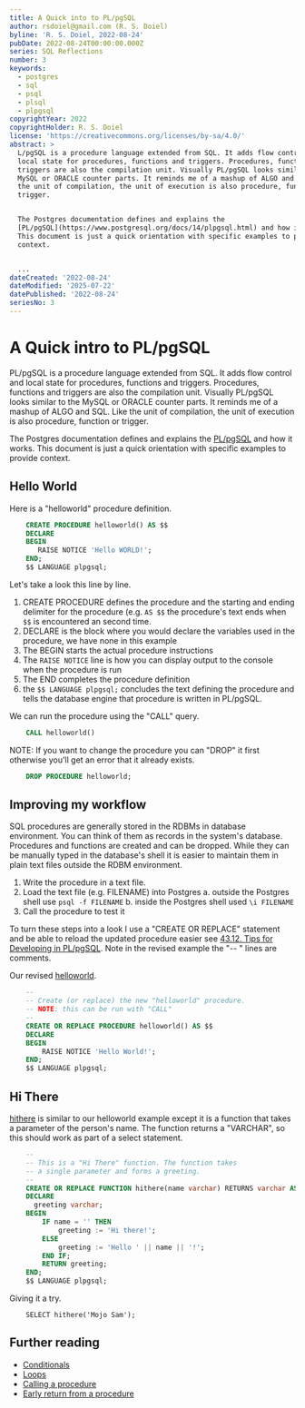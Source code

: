 ```yaml
---
title: A Quick into to PL/pgSQL
author: rsdoiel@gmail.com (R. S. Doiel)
byline: 'R. S. Doiel, 2022-08-24'
pubDate: 2022-08-24T00:00:00.000Z
series: SQL Reflections
number: 3
keywords:
  - postgres
  - sql
  - psql
  - plsql
  - plpgsql
copyrightYear: 2022
copyrightHolder: R. S. Doiel
license: 'https://creativecommons.org/licenses/by-sa/4.0/'
abstract: >
  L/pgSQL is a procedure language extended from SQL. It adds flow control and
  local state for procedures, functions and triggers. Procedures, functions and
  triggers are also the compilation unit. Visually PL/pgSQL looks similar to the
  MySQL or ORACLE counter parts. It reminds me of a mashup of ALGO and SQL. Like
  the unit of compilation, the unit of execution is also procedure, function or
  trigger. 


  The Postgres documentation defines and explains the
  [PL/pgSQL](https://www.postgresql.org/docs/14/plpgsql.html) and how it works. 
  This document is just a quick orientation with specific examples to provide
  context.


  ...
dateCreated: '2022-08-24'
dateModified: '2025-07-22'
datePublished: '2022-08-24'
seriesNo: 3
---
```


A Quick intro to PL/pgSQL
========================

PL/pgSQL is a procedure language extended from SQL. It adds flow control and local state for procedures, functions and triggers. Procedures, functions and triggers are also the compilation unit. Visually PL/pgSQL looks similar to the MySQL or ORACLE counter parts. It reminds me of a mashup of ALGO and SQL. Like the unit of compilation, the unit of execution is also procedure, function or trigger. 

The Postgres documentation defines and explains the [PL/pgSQL](https://www.postgresql.org/docs/14/plpgsql.html) and how it works.  This document is just a quick orientation with specific examples to provide context.

Hello World
-----------

Here is a "helloworld" procedure definition.

```sql
    CREATE PROCEDURE helloworld() AS $$
    DECLARE
    BEGIN
       RAISE NOTICE 'Hello WORLD!';
    END;
    $$ LANGUAGE plpgsql;
```

Let's take a look this line by line.

1. CREATE PROCEDURE defines the procedure and the starting and ending delimiter for the procedure (e.g. `AS $$` the procedure's text ends when `$$` is encountered an second time.
2. DECLARE is the block where you would declare the variables used in the procedure, we have none in this example
3. The BEGIN starts the actual procedure instructions
4. The `RAISE NOTICE` line is how you can display output to the console when the procedure is run
5. The END completes the procedure definition
6. the `$$ LANGUAGE plpgsql;` concludes the text defining the procedure and tells the database engine that procedure is written in PL/pgSQL.

We can run the procedure using the "CALL" query.

```sql
    CALL helloworld()
```

NOTE: If you want to change the procedure you can "DROP" it first otherwise you'll get an error that it already exists.

```sql
    DROP PROCEDURE helloworld;
```

Improving my workflow
---------------------

SQL procedures are generally stored in the RDBMs in database environment. You can think of them as records in the system's database. Procedures and functions are created and can be dropped. While they can be manually typed in the database's shell it is easier to maintain them in plain text files outside the RDBM environment.  

1. Write the procedure in a text file.
2. Load the text file (e.g. FILENAME) into Postgres 
   a. outside the Postgres shell use `psql -f FILENAME` 
   b. inside the Postgres shell used `\i FILENAME`
3. Call the procedure to test it

To turn these steps into a look I use a "CREATE OR REPLACE" statement and be able to reload the updated procedure easier see [43.12. Tips for Developing in PL/pgSQL](https://www.postgresql.org/docs/14/plpgsql-development-tips.html).  Note in the revised example the "-- " lines are comments.

Our revised [helloworld](helloworld.plpgsql).

```sql
    --
    -- Create (or replace) the new "helloworld" procedure.
    -- NOTE: this can be run with "CALL"
    --
    CREATE OR REPLACE PROCEDURE helloworld() AS $$
    DECLARE
    BEGIN
        RAISE NOTICE 'Hello World!';
    END;
    $$ LANGUAGE plpgsql;
```


Hi There
--------

[hithere](hithere.plpgsql) is similar to our helloworld example except it is a function that takes a parameter of the person's name. The function returns a "VARCHAR", so this should work as part of a select statement.

```sql
    --
    -- This is a "Hi There" function. The function takes
    -- a single parameter and forms a greeting.
    --
    CREATE OR REPLACE FUNCTION hithere(name varchar) RETURNS varchar AS $$
    DECLARE
      greeting varchar;
    BEGIN
        IF name = '' THEN
            greeting := 'Hi there!';
        ELSE
            greeting := 'Hello ' || name || '!';
        END IF;
        RETURN greeting;
    END;
    $$ LANGUAGE plpgsql;
```

Giving it a try.

```shell
    SELECT hithere('Mojo Sam');
```

Further reading
---------------

- [Conditionals](https://www.postgresql.org/docs/14/plpgsql-control-structures.html#PLPGSQL-CONDITIONALS)
- [Loops](https://www.postgresql.org/docs/14/plpgsql-control-structures.html#PLPGSQL-CONTROL-STRUCTURES-LOOPS)
- [Calling a procedure](https://www.postgresql.org/docs/14/plpgsql-control-structures.html#PLPGSQL-STATEMENTS-CALLING-PROCEDURE)
- [Early return from a procedure](https://www.postgresql.org/docs/14/plpgsql-control-structures.html#PLPGSQL-STATEMENTS-RETURNING-PROCEDURE)